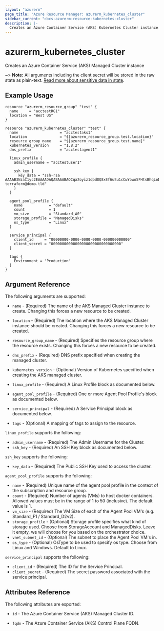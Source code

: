 ```yaml
---
layout: "azurerm"
page_title: "Azure Resource Manager: azurerm_kubernetes_cluster"
sidebar_current: "docs-azurerm-resource-kubernetes-cluster"
description: |-
  Creates an Azure Container Service (AKS) Kubernetes Cluster instance.
---
```


# azurerm_kubernetes_cluster

Creates an Azure Container Service (AKS) Managed Cluster instance

~> **Note:** All arguments including the client secret will be stored in the raw state as plain-text.
[Read more about sensitive data in state](/docs/state/sensitive-data.html).


## Example Usage

```hcl
resource "azurerm_resource_group" "test" {
  name     = "acctestRG1"
  location = "West US"
}

resource "azurerm_kubernetes_cluster" "test" {
  name                   = "acctestaks1"
  location               = "${azurerm_resource_group.test.location}"
  resource_group_name    = "${azurerm_resource_group.test.name}"
  kubernetes_version     = "1.8.2"
  dns_prefix             = "acctestagent1"

  linux_profile {
    admin_username = "acctestuser1"

    ssh_key {
      key_data = "ssh-rsa AAAAB3NzaC1yc2EAAAADAQABAAABAQCqaZoyiz1qbdOQ8xEf6uEu1cCwYowo5FHtsBhqLoDnnp7KUTEBN+L2NxRIfQ781rxV6Iq5jSav6b2Q8z5KiseOlvKA/RF2wqU0UPYqQviQhLmW6THTpmrv/YkUCuzxDpsH7DUDhZcwySLKVVe0Qm3+5N2Ta6UYH3lsDf9R9wTP2K/+vAnflKebuypNlmocIvakFWoZda18FOmsOoIVXQ8HWFNCuw9ZCunMSN62QGamCe3dL5cXlkgHYv7ekJE15IA9aOJcM7e90oeTqo+7HTcWfdu0qQqPWY5ujyMw/llas8tsXY85LFqRnr3gJ02bAscjc477+X+j/gkpFoN1QEmt terraform@demo.tld"
    }
  }

  agent_pool_profile {
    name            = "default"
    count           = 1
    vm_size         = "Standard_A0"
    storage_profile = "ManagedDisks"
    os_type         = "Linux"
  }

  service_principal {
    client_id     = "00000000-0000-0000-0000-000000000000"
    client_secret = "00000000000000000000000000000000"
  }

  tags {
    Environment = "Production"
  }
}
```

## Argument Reference

The following arguments are supported:

* `name` - (Required) The name of the AKS Managed Cluster instance to create. Changing this forces a new resource to be created.

* `location` - (Required) The location where the AKS Managed Cluster instance should be created. Changing this forces a new resource to be created.

* `resource_group_name` - (Required) Specifies the resource group where the resource exists. Changing this forces a new resource to be created.

* `dns_prefix` - (Required) DNS prefix specified when creating the managed cluster.

* `kubernetes_version` - (Optional) Version of Kubernetes specified when creating the AKS managed cluster.

* `linux_profile` - (Required) A Linux Profile block as documented below.

* `agent_pool_profile` - (Required) One or more Agent Pool Profile's block as documented below.

* `service_principal` - (Required) A Service Principal block as documented below.

* `tags` - (Optional) A mapping of tags to assign to the resource.

`linux_profile` supports the following:

* `admin_username` - (Required) The Admin Username for the Cluster.
* `ssh_key` - (Required) An SSH Key block as documented below.

`ssh_key` supports the following:

* `key_data` - (Required) The Public SSH Key used to access the cluster.

`agent_pool_profile` supports the following:

* `name` - (Required) Unique name of the agent pool profile in the context of the subscription and resource group.
* `count` - (Required) Number of agents (VMs) to host docker containers. Allowed values must be in the range of 1 to 50 (inclusive). The default value is 1.
* `vm_size` - (Required) The VM Size of each of the Agent Pool VM's (e.g. Standard_F1 / Standard_D2v2).
* `storage_profile` - (Optional) Storage profile specifies what kind of storage used. Choose from StorageAccount and ManagedDisks. Leave it empty, we will choose for you based on the orchestrator choice.
* `vnet_subnet_id` - (Optional) The subnet to place the Agent Pool VM's in.
* `os_type` - (Optional) OsType to be used to specify os type. Choose from Linux and Windows. Default to Linux.

`service_principal` supports the following:

* `client_id` - (Required) The ID for the Service Principal.
* `client_secret` - (Required) The secret password associated with the service principal.

## Attributes Reference

The following attributes are exported:

* `id` - The Azure Container Service (AKS) Managed Cluster ID.

* `fqdn` - The Azure Container Service (AKS) Control Plane FQDN.